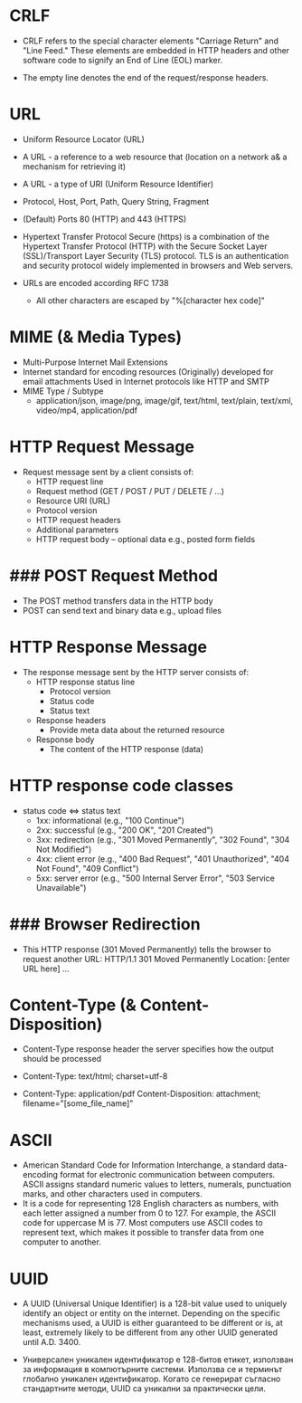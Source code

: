 
# CRLF
 - CRLF refers to the special character elements "Carriage Return" and "Line Feed."
These elements are embedded in HTTP headers and other software code to signify an End of Line (EOL) marker.

 - The empty line denotes the end of the request/response headers.

# URL
 - Uniform Resource Locator (URL)
 - A URL - a reference to a web resource that (location on a network a& a mechanism for retrieving it)
 - A URL - a type of URI (Uniform Resource Identifier)
 - Protocol, Host, Port, Path, Query String, Fragment

 - (Default) Ports 80 (HTTP) and 443 (HTTPS) 

 - Hypertext Transfer Protocol Secure (https) is a combination of the Hypertext Transfer Protocol (HTTP)
with the Secure Socket Layer (SSL)/Transport Layer Security (TLS) protocol. TLS is an authentication
and security protocol widely implemented in browsers and Web servers.

 - URLs are encoded according RFC 1738
    - All other characters are escaped by "%[character hex code]"

# MIME (& Media Types)
 - Multi-Purpose Internet Mail Extensions
 - Internet standard for encoding resources
    (Originally) developed for email attachments
    Used in Internet protocols like HTTP and SMTP
 - MIME Type / Subtype
    - application/json, image/png, image/gif, text/html, text/plain, text/xml, video/mp4, application/pdf

# HTTP Request Message
 - Request message sent by a client consists of:
    - HTTP request line
	- Request method (GET / POST / PUT / DELETE / …)
	- Resource URI (URL)
	- Protocol version
    - HTTP request headers
	- Additional parameters
    - HTTP request body
	– optional data e.g., posted form fields

# ### POST Request Method 
 - The POST method transfers data in the HTTP body
 - POST can send text and binary data e.g., upload files


# HTTP Response Message
 - The response message sent by the HTTP server consists of:
    - HTTP response status line
		- Protocol version
		- Status code
		- Status text
    - Response headers
		- Provide meta data about the returned resource
    - Response body
		- The content of the HTTP response (data)

# HTTP response code classes
 - status code <=> status text
 	- 1xx: informational (e.g., "100 Continue")
 	- 2xx: successful (e.g., "200 OK", "201 Created")
 	- 3xx: redirection (e.g., "301 Moved Permanently", "302 Found", "304 Not Modified")
 	- 4xx: client error (e.g., "400 Bad Request", "401 Unauthorized", "404 Not Found", "409 Conflict")
 	- 5xx: server error (e.g., "500 Internal Server Error", "503 Service Unavailable")

# ### Browser Redirection
 - This HTTP response (301 Moved Permanently) tells the browser to request another URL:
	HTTP/1.1 301 Moved Permanently
	Location: [enter URL here]
	...

# Content-Type (& Content-Disposition)
 - Content-Type response header the server specifies how the output should be processed

 - Content-Type: text/html; charset=utf-8
 - Content-Type: application/pdf
   Content-Disposition: attachment; filename="[some_file_name]"



# ASCII
 - American Standard Code for Information Interchange, a standard data-encoding format for electronic communication between computers.
ASCII assigns standard numeric values to letters, numerals, punctuation marks, and other characters used in computers.
 - It is a code for representing 128 English characters as numbers, with each letter assigned a number from 0 to 127.
For example, the ASCII code for uppercase M is 77.
Most computers use ASCII codes to represent text, which makes it possible to transfer data from one computer to another.


# UUID
 - A UUID (Universal Unique Identifier) is a 128-bit value used to uniquely identify an object or entity on the internet.
Depending on the specific mechanisms used, a UUID is either guaranteed to be different or is, at least,
extremely likely to be different from any other UUID generated until A.D. 3400.

 - Универсален уникален идентификатор е 128-битов етикет, използван за информация в компютърните системи.
Използва се и терминът глобално уникален идентификатор. Когато се генерират съгласно стандартните методи,
UUID са уникални за практически цели.


